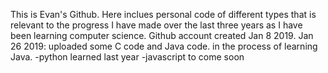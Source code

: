 This is Evan's Github. Here inclues personal code of different types that is relevant to the progress I have made over the last three years as I have been learning computer science. 
Github account created Jan 8 2019.
Jan 26 2019: uploaded some C code and Java code. in the process of learning Java. 
-python learned last year
-javascript to come soon
